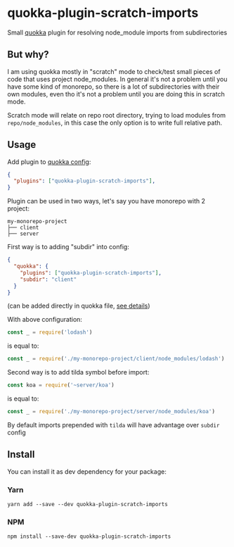 # quokka-plugin-scratch-imports


Small [quokka](https://quokkajs.com/) plugin for resolving node_module imports from subdirectories

## But why?
I am using quokka mostly in "scratch" mode to check/test small pieces of code that uses project node_modules.
In general it's not a problem until you have some kind of monorepo, so there is a lot of subdirectories with their own modules, even tho it's not a problem until you are doing this in scratch mode.

Scratch mode will relate on repo root directory, trying to load modules from `repo/node_modules`, in this case the only option is to write full relative path.


## Usage

Add plugin to [quokka config](https://quokkajs.com/docs/configuration.html):

```json
{
  "plugins": ["quokka-plugin-scratch-imports"],
}
```

Plugin can be used in two ways, let's say you have monorepo with 2 project:
```
my-monorepo-project
├── client
├── server
```

First way is to adding "subdir" into config:

```json
{
  "quokka": {
    "plugins": ["quokka-plugin-scratch-imports"],
    "subdir": "client"
  }
}
```

(can be added directly in quokka file, [see details](https://quokkajs.com/docs/configuration.html#inline-config))


With above configuration:

```js
const _ = require('lodash')
```

is equal to:

```js
const _ = require('./my-monorepo-project/client/node_modules/lodash')
```

Second way is to add tilda symbol before import:

```js
const koa = require('~server/koa')
```

is equal to:

```js
const _ = require('./my-monorepo-project/server/node_modules/koa')
```

By default imports prepended with `tilda` will have advantage over `subdir` config

## Install

You can install it as dev dependency for your package:

### Yarn

    yarn add --save --dev quokka-plugin-scratch-imports


### NPM

    npm install --save-dev quokka-plugin-scratch-imports

